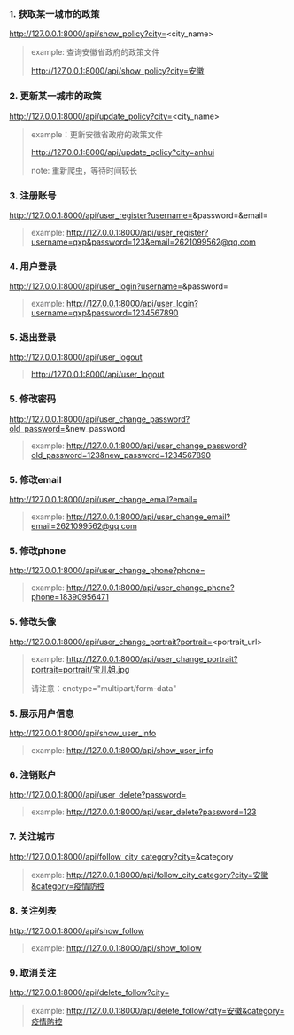 ### 1. 获取某一城市的政策
http://127.0.0.1:8000/api/show_policy?city=<city_name>

> example: 查询安徽省政府的政策文件
> 
> http://127.0.0.1:8000/api/show_policy?city=安徽
> 


### 2. 更新某一城市的政策
http://127.0.0.1:8000/api/update_policy?city=<city_name>

> example：更新安徽省政府的政策文件
> 
> http://127.0.0.1:8000/api/update_policy?city=anhui
> 
> note: 重新爬虫，等待时间较长
> 


### 3. 注册账号
http://127.0.0.1:8000/api/user_register?username=<username>&password=<password>&email=<email>
> example:
> http://127.0.0.1:8000/api/user_register?username=qxp&password=123&email=2621099562@qq.com
> 
>

### 4. 用户登录
http://127.0.0.1:8000/api/user_login?username=<username>&password=<password>
> example:
> http://127.0.0.1:8000/api/user_login?username=qxp&password=1234567890
> 


### 5. 退出登录
http://127.0.0.1:8000/api/user_logout
> http://127.0.0.1:8000/api/user_logout
> 

### 5. 修改密码
http://127.0.0.1:8000/api/user_change_password?old_password=<password>&new_password<password>
> example:
> http://127.0.0.1:8000/api/user_change_password?old_password=123&new_password=1234567890
> 


### 5. 修改email
http://127.0.0.1:8000/api/user_change_email?email=<email>
> example:
> http://127.0.0.1:8000/api/user_change_email?email=2621099562@qq.com
> 

### 5. 修改phone
http://127.0.0.1:8000/api/user_change_phone?phone=<phone>
> example:
> http://127.0.0.1:8000/api/user_change_phone?phone=18390956471
> 


### 5. 修改头像
http://127.0.0.1:8000/api/user_change_portrait?portrait=<portrait_url>
> example:
> http://127.0.0.1:8000/api/user_change_portrait?portrait=portrait/宝儿姐.jpg
> 
> 请注意：enctype="multipart/form-data"


### 5. 展示用户信息
http://127.0.0.1:8000/api/show_user_info
> example:
> http://127.0.0.1:8000/api/show_user_info
> 


### 6. 注销账户
http://127.0.0.1:8000/api/user_delete?password=<password>
> example:
> http://127.0.0.1:8000/api/user_delete?password=123
> 


### 7. 关注城市
http://127.0.0.1:8000/api/follow_city_category?city=<city>&category
> example:
> http://127.0.0.1:8000/api/follow_city_category?city=安徽&category=疫情防控
> 


### 8. 关注列表
http://127.0.0.1:8000/api/show_follow
> example:
> http://127.0.0.1:8000/api/show_follow
> 


### 9. 取消关注
http://127.0.0.1:8000/api/delete_follow?city=<city>
> example:
> http://127.0.0.1:8000/api/delete_follow?city=安徽&category=疫情防控
